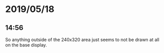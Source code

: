 # 2019/05/18

## 14:56

So anything outside of the 240x320 area just seems to not be drawn at all on
the base display.
